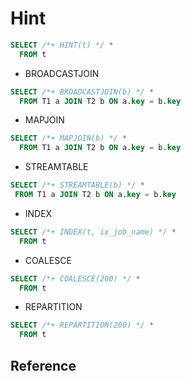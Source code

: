 # Hint

```sql
SELECT /*+ HINT(t) */ *
  FROM t
```

- BROADCASTJOIN

```sql
SELECT /*+ BROADCASTJOIN(b) */ *
  FROM T1 a JOIN T2 b ON a.key = b.key
```

- MAPJOIN

```sql
SELECT /*+ MAPJOIN(b) */ *
  FROM T1 a JOIN T2 b ON a.key = b.key
```

- STREAMTABLE

```sql
SELECT /*+ STREAMTABLE(b) */ *
 FROM T1 a JOIN T2 b ON a.key = b.key
```

- INDEX

```sql
SELECT /*+ INDEX(t, ix_job_name) */ * 
  FROM t
```

- COALESCE

```sql
SELECT /*+ COALESCE(200) */ *
  FROM t
```

- REPARTITION

```sql
SELECT /*+ REPARTITION(200) */ *
  FROM t
```

## Reference